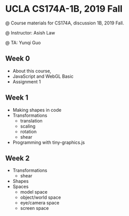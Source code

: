 # UCLA CS174A-1B, 2019 Fall

@ Course materials for CS174A, discussion 1B, 2019 Fall.

@ Instructor: Asish Law

@ TA: Yunqi Guo

## Week 0 
- About this course,
- JavaScript and WebGL Basic
- Assignment 1


## Week 1

- Making shapes in code
- Transformations
  - translation
  - scaling
  - rotation
  - shear
- Programming with tiny-graphics.js

## Week 2

- Transformations
  - shear
- Shapes
- Spaces
  - model space
  - object/world space
  - eye/camera space
  - screen space